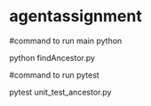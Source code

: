 # agentassignment

#command to run main python 

python findAncestor.py 

#command to run pytest

pytest unit_test_ancestor.py

